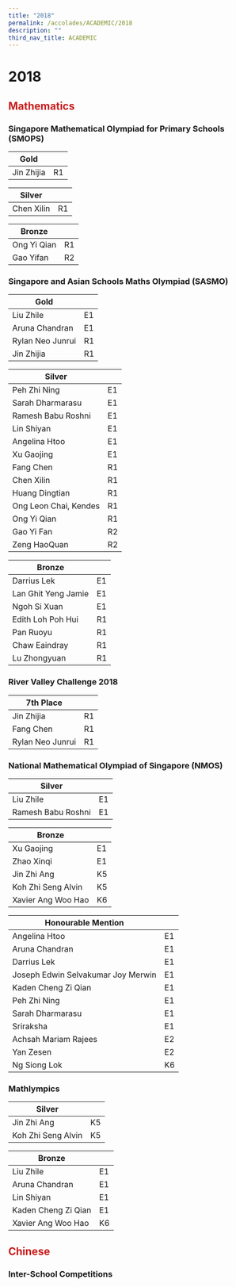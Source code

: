 ```yaml
---
title: "2018"
permalink: /accolades/ACADEMIC/2018
description: ""
third_nav_title: ACADEMIC
---
```

# 2018

## <span style = "color: #c81b1b"> <b>Mathematics</b> </span>

### Singapore Mathematical Olympiad for Primary Schools (SMOPS)

| Gold       |    |
|------------|----|
| Jin Zhijia | R1 |

| Silver     |     |
|------------|-----|
| Chen Xilin | R1  |

| Bronze      |     |
|-------------|-----|
| Ong Yi Qian | R1  |
| Gao Yifan   | R2  |

### Singapore and Asian Schools Maths Olympiad (SASMO)

| Gold             |     |
|------------------|-----|
| Liu Zhile        | E1  |
| Aruna Chandran   | E1  |
| Rylan Neo Junrui | R1  |
| Jin Zhijia       | R1  |

| Silver                |     |
|-----------------------|-----|
| Peh Zhi Ning          | E1  |
| Sarah Dharmarasu      | E1  |
| Ramesh Babu Roshni    | E1  |
| Lin Shiyan            | E1  |
| Angelina Htoo         | E1  |
| Xu Gaojing            | E1  |
| Fang Chen             | R1  |
| Chen Xilin            | R1  |
| Huang Dingtian        | R1  |
| Ong Leon Chai, Kendes | R1  |
| Ong Yi Qian           | R1  |
| Gao Yi Fan            | R2  |
| Zeng HaoQuan          | R2  |

| Bronze              |     |
|---------------------|-----|
| Darrius Lek         | E1  |
| Lan Ghit Yeng Jamie | E1  |
| Ngoh Si Xuan        | E1  |
| Edith Loh Poh Hui   | R1  |
| Pan Ruoyu           | R1  |
| Chaw Eaindray       | R1  |
| Lu Zhongyuan        | R1  |

### River Valley Challenge 2018

| 7th Place        |     |
|------------------|-----|
| Jin Zhijia       | R1  |
| Fang Chen        | R1  |
| Rylan Neo Junrui | R1  |

### National Mathematical Olympiad of Singapore (NMOS)

| Silver             |    |
|--------------------|----|
| Liu Zhile          | E1 |
| Ramesh Babu Roshni | E1 |

| Bronze             |     |
|--------------------|-----|
| Xu Gaojing         | E1  |
| Zhao Xinqi         | E1  |
| Jin Zhi Ang        | K5  |
| Koh Zhi Seng Alvin | K5  |
| Xavier Ang Woo Hao | K6  |

| Honourable Mention                 |     |
|------------------------------------|-----|
| Angelina Htoo                      | E1  |
| Aruna Chandran                     | E1  |
| Darrius Lek                        | E1  |
| Joseph Edwin Selvakumar Joy Merwin | E1  |
| Kaden Cheng Zi Qian                | E1  |
| Peh Zhi Ning                       | E1  |
| Sarah Dharmarasu                   | E1  |
| Sriraksha                          | E1  |
| Achsah Mariam Rajees               | E2  |
| Yan Zesen                          | E2  |
| Ng Siong Lok                       | K6  |

### Mathlympics

| Silver             |     |
|--------------------|-----|
| Jin Zhi Ang        | K5  |
| Koh Zhi Seng Alvin | K5  |

| Bronze              |     |
|---------------------|-----|
| Liu Zhile           | E1  |
| Aruna Chandran      | E1  |
| Lin Shiyan          | E1  |
| Kaden Cheng Zi Qian | E1  |
| Xavier Ang Woo Hao  | K6  |

## <span style = "color: #c81b1b"> <b>Chinese</b> </span>
### Inter-School Competitions
